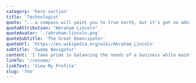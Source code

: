 ```yaml
---
category: 'hero section'
title: 'Technologist'
quote: "...a compass will point you to true north, but it's got no advice about the swamps and deserts and chasms that you'll encounter along the way. If in pursuit of your destination you plunge ahead, heedless of obstacles, and achieve nothing more than to sink in a swamp, what's the use of knowing true north?"
quoteAttribution: "Abraham Lincoln"
quoteAvatar: './abraham-lincoln.png'
quoteSubtitle: 'The Great Emancipator'
quoteUrl: 'https://en.wikipedia.org/wiki/Abraham_Lincoln'
subtitle: 'Swamp Navigator'
content: 'I take pride in balancing the needs of a business while maintaining a strong focus on engineering craftsmanship. I build high-quality software with high-performing engineering teams. I am taking some time off right now, focused on reading, writing, and coding. Currently taking some time to play at the boundaries of what exists today and what should exist tomorrow.'
linkTo: '/resume/'
linkText: 'View My Profile'
slug: 'foo'
---
```

